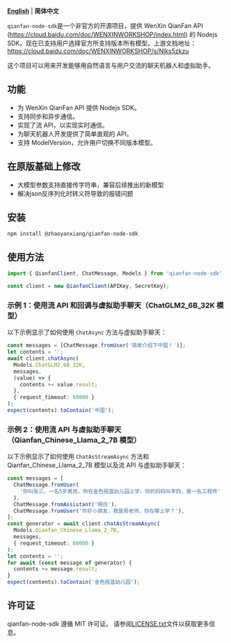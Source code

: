 **[English](README_EN.md)** | **简体中文**

`qianfan-node-sdk`是一个非官方的开源项目，提供 WenXin QianFan API (https://cloud.baidu.com/doc/WENXINWORKSHOP/index.html) 的 Nodejs SDK。现在已支持用户选择官方所支持版本所有模型。上游文档地址：https://cloud.baidu.com/doc/WENXINWORKSHOP/s/Nlks5zkzu

这个项目可以用来开发能够用自然语言与用户交流的聊天机器人和虚拟助手。

## 功能

- 为 WenXin QianFan API 提供 Nodejs SDK。
- 支持同步和异步通信。
- 实现了流 API，以实现实时通信。
- 为聊天机器人开发提供了简单直观的 API。
- 支持 ModelVersion，允许用户切换不同版本模型。

## 在原版基础上修改
- 大模型参数支持直接传字符串，兼容后续推出的新模型
- 解决json反序列化时转义符导致的报错问题

## 安装

```
npm install @zhaoyanxiang/qianfan-node-sdk
```

## 使用方法

```typescript
import { QianfanClient, ChatMessage, Models } from 'qianfan-node-sdk'

const client = new QianfanClient(APIKey, SecretKey);
```

### 示例 1：使用流 API 和回调与虚拟助手聊天（ChatGLM2_6B_32K 模型）

以下示例显示了如何使用 `ChatAsync` 方法与虚拟助手聊天：

```typescript
const messages = [ChatMessage.fromUser('简单介绍下中国！')];
let contents = '';
await client.chatAsync(
  Models.ChatGLM2_6B_32K,
  messages,
  (value) => {
    contents += value.result;
  },
  { request_timeout: 60000 }
);
expect(contents).toContain('中国');
```

### 示例 2：使用流 API 与虚拟助手聊天（Qianfan_Chinese_Llama_2_7B 模型）

以下示例显示了如何使用 `ChatAsStreamAsync` 方法和 Qianfan_Chinese_Llama_2_7B 模型以及流 API 与虚拟助手聊天：

```typescript
const messages = [
  ChatMessage.fromUser(
    '你叫张三，一名5岁男孩，你在金色摇篮幼儿园上学，你的妈妈叫李四，是一名工程师'
  ),
  ChatMessage.fromAssistant('明白'),
  ChatMessage.fromUser('你好小朋友，我是周老师，你在哪上学？'),
];
const generator = await client.chatAsStreamAsync(
  Models.Qianfan_Chinese_Llama_2_7B,
  messages,
  { request_timeout: 60000 }
);
let contents = '';
for await (const message of generator) {
  contents += message.result;
}
expect(contents).toContain('金色摇篮幼儿园');
```

## 许可证

qianfan-node-sdk 遵循 MIT 许可证。 请参阅[LICENSE.txt](LICENSE.txt)文件以获取更多信息。
